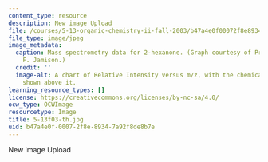 ```yaml
---
content_type: resource
description: New image Upload
file: /courses/5-13-organic-chemistry-ii-fall-2003/b47a4e0f00072f8e89347a92f8de8b7e_5-13f03-th.jpg
file_type: image/jpeg
image_metadata:
  caption: Mass spectrometry data for 2-hexanone. (Graph courtesy of Professor Timothy
    F. Jamison.)
  credit: ''
  image-alt: A chart of Relative Intensity versus m/z, with the chemical structure
    shown above it.
learning_resource_types: []
license: https://creativecommons.org/licenses/by-nc-sa/4.0/
ocw_type: OCWImage
resourcetype: Image
title: 5-13f03-th.jpg
uid: b47a4e0f-0007-2f8e-8934-7a92f8de8b7e
---
```

New image Upload